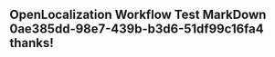 <properties
ms.topic="hero-topic"
ms.test1="hero-topic"
ms.test2="test"/>


## OpenLocalization Workflow Test MarkDown 0ae385dd-98e7-439b-b3d6-51df99c16fa4 thanks!



<!--HONumber=Aug16_HO4-->


